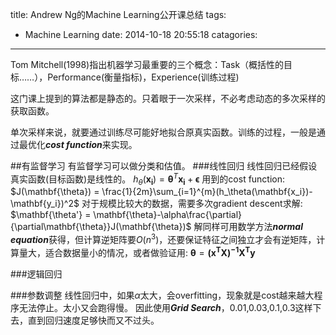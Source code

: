 title: Andrew Ng的Machine Learning公开课总结
tags:
  - Machine Learning
date: 2014-10-18 20:55:18
catagories:
---
Tom Mitchell(1998)指出机器学习最重要的三个概念：Task（概括性的目标……），Performance(衡量指标)，Experience(训练过程)

这门课上提到的算法都是静态的。只着眼于一次采样，不必考虑动态的多次采样的获取函数。

单次采样来说，就要通过训练尽可能好地拟合原真实函数。训练的过程，一般是通过最优化***cost function***来实现。

##有监督学习
有监督学习可以做分类和估值。
###线性回归
线性回归已经假设真实函数(目标函数)是线性的。
$h_\theta(\mathbf{x_i}) = \mathbf{\theta}^T\mathbf{x_i} + \mathbf{\epsilon}$
用到的cost function:
$J(\mathbf{\theta}) = \frac{1}{2m}\sum_{i=1}^{m}(h_\theta(\mathbf{x_i})-\mathbf{y_i})^2$
对于规模比较大的数据，需要多次gradient descent求解:
$\mathbf{\theta'} = \mathbf{\theta}-\alpha\frac{\partial}{\partial\mathbf{\theta}}J(\mathbf{\theta})$
解同样可用数学方法***normal equation***获得，但计算逆矩阵要$O(n^3)$，还要保证特征之间独立才会有逆矩阵，计算量大，适合数据量小的情况，或者做验证用:
$\mathbf{\theta} = \mathbf{(x^TX)^{-1}X^Ty}$

###逻辑回归

###参数调整
线性回归中，如果$\alpha$太大，会overfitting，现象就是cost越来越大程序无法停止。太小又会跑得慢。
因此使用***Grid Search***，0.01,0.03,0.1,0.3这样下去，直到回归速度足够快而又不过头。
